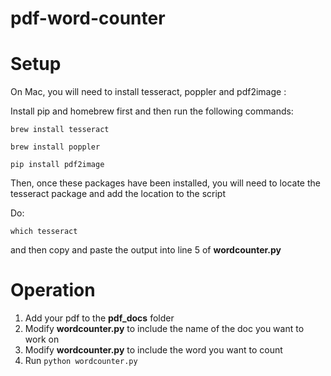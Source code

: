 # pdf-word-counter

# Setup

On Mac, you will need to install tesseract, poppler and pdf2image :

Install pip and homebrew first and then run the following commands:

`brew install tesseract`

`brew install poppler`

`pip install pdf2image`

Then, once these packages have been installed, you will need to locate the tesseract package and add the location to the script

Do:

`which tesseract`

and then copy and paste the output into line 5 of **wordcounter.py**

# Operation

1. Add your pdf to the **pdf_docs** folder
2. Modify **wordcounter.py** to include the name of the doc you want to work on
3. Modify **wordcounter.py** to include the word you want to count
4. Run `python wordcounter.py`
